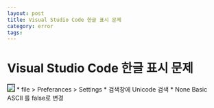 ```yaml
---
layout: post
title: Visual Studio Code 한글 표시 문제
category: error
tags: 
---
```


# Visual Studio Code 한글 표시 문제
<img style='border:solid 1px black;' src="https://image.onethelab.com/resized/1742950747.jpg" />
* file > Preferances > Settings
* 검색창에 Unicode 검색
* None Basic ASCII 를 false로 변경